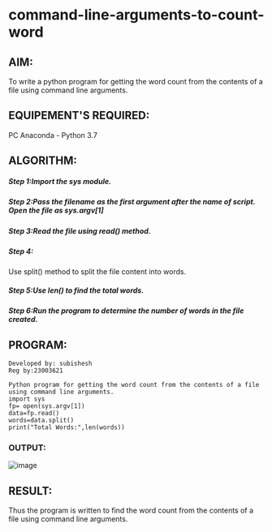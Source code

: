 # command-line-arguments-to-count-word
## AIM:
To write a python program for getting the word count from the contents of a file using command line arguments.
## EQUIPEMENT'S REQUIRED: 
PC
Anaconda - Python 3.7
## ALGORITHM: 
##### Step 1:Import the sys module.

##### Step 2:Pass the filename as the first argument after the name of script. Open the file as sys.argv[1]

##### Step 3:Read the file using read() method.

##### Step 4:
Use split() method to split the file content into words.

##### Step 5:Use len() to find the total words.

##### Step 6:Run the program to determine the number of words in the file created.
## PROGRAM:
```
Developed by: subishesh
Reg by:23003621

Python program for getting the word count from the contents of a file using command line arguments.
import sys
fp= open(sys.argv[1])
data=fp.read()
words=data.split()
print("Total Words:",len(words))
```
### OUTPUT:

![image](https://user-images.githubusercontent.com/119393424/215859744-b9533e08-176e-420d-a096-c06ec91340f4.png)



## RESULT:
Thus the program is written to find the word count from the contents of a file using command line arguments.

